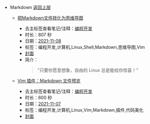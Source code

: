 - Markdown [返回上层](../)
    - [把Markdown文件转化为思维导图](https://www.bilibili.com/video/BV1Fr4y1y7eK)
        - 去主标签查看笔记/注释：[编程开发](../tags/编程开发.md)
        - 时长：807 秒
        - 日期：[2021-11-08](../month/202111.md)
        - 标签：编程开发,计算机,Linux,Shell,Markdown,思维导图,Vim
        - [封面](http://i1.hdslb.com/bfs/archive/729eaac4096ce826455d15ad252413f021570740.jpg)
        - 简介：
            > "只要你愿意想象，自由的 Linux 总是能给你惊喜！"

    - [Vim 插件：Markdown 文件预览](https://www.bilibili.com/video/BV1eL411u7vz)
        - 去主标签查看笔记/注释：[编程开发](../tags/编程开发.md)
        - 时长：600 秒
        - 日期：[2021-11-07](../month/202111.md)
        - 标签：编程开发,计算机,Linux,Vim,Markdown,插件,代码美化
        - [封面](http://i0.hdslb.com/bfs/archive/27227c78ab049e9b71fd3d8708cef007f2427d24.jpg)
